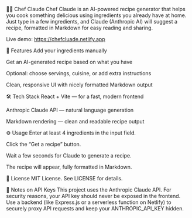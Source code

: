 🧑‍🍳 Chef Claude
Chef Claude is an AI-powered recipe generator that helps you cook something delicious using ingredients you already have at home. Just type in a few ingredients, and Claude (Anthropic AI) will suggest a recipe, formatted in Markdown for easy reading and sharing.

Live demo: https://chefcluade.netlify.app

📌 Features
Add your ingredients manually

Get an AI-generated recipe based on what you have

Optional: choose servings, cuisine, or add extra instructions

Clean, responsive UI with nicely formatted Markdown output

🛠 Tech Stack
React + Vite — for a fast, modern frontend

Anthropic Claude API — natural language generation

Markdown rendering — clean and readable recipe output

⚙️ Usage
Enter at least 4 ingredients in the input field.

Click the “Get a recipe” button.

Wait a few seconds for Claude to generate a recipe.

The recipe will appear, fully formatted in Markdown.

📄 License
MIT License. See LICENSE for details.

🔐 Notes on API Keys
This project uses the Anthropic Claude API.
For security reasons, your API key should never be exposed in the frontend.
Use a backend (like Express.js or a serverless function on Netlify) to securely proxy API requests and keep your ANTHROPIC_API_KEY hidden.










